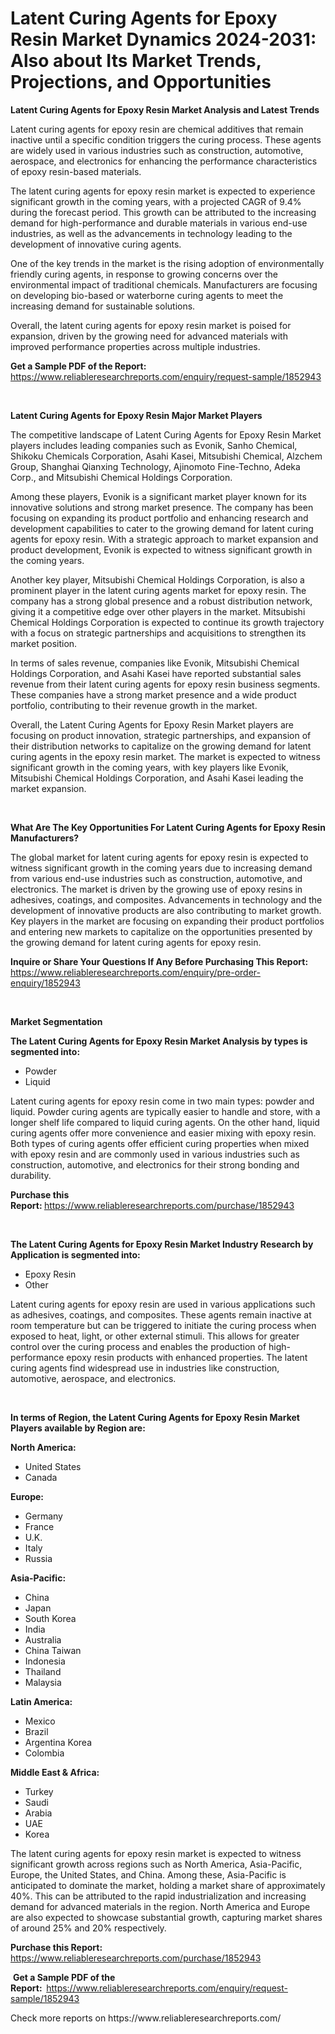 <p><h1>Latent Curing Agents for Epoxy Resin Market Dynamics 2024-2031: Also about Its Market Trends, Projections, and Opportunities</h1></p><p><strong>Latent Curing Agents for Epoxy Resin Market Analysis and Latest Trends</strong></p>
<p><p>Latent curing agents for epoxy resin are chemical additives that remain inactive until a specific condition triggers the curing process. These agents are widely used in various industries such as construction, automotive, aerospace, and electronics for enhancing the performance characteristics of epoxy resin-based materials.</p><p>The latent curing agents for epoxy resin market is expected to experience significant growth in the coming years, with a projected CAGR of 9.4% during the forecast period. This growth can be attributed to the increasing demand for high-performance and durable materials in various end-use industries, as well as the advancements in technology leading to the development of innovative curing agents.</p><p>One of the key trends in the market is the rising adoption of environmentally friendly curing agents, in response to growing concerns over the environmental impact of traditional chemicals. Manufacturers are focusing on developing bio-based or waterborne curing agents to meet the increasing demand for sustainable solutions.</p><p>Overall, the latent curing agents for epoxy resin market is poised for expansion, driven by the growing need for advanced materials with improved performance properties across multiple industries.</p></p>
<p><strong>Get a Sample PDF of the Report:&nbsp;</strong> <a href="https://www.reliableresearchreports.com/enquiry/request-sample/1852943">https://www.reliableresearchreports.com/enquiry/request-sample/1852943</a></p>
<p>&nbsp;</p>
<p><strong>Latent Curing Agents for Epoxy Resin Major Market Players</strong></p>
<p><p>The competitive landscape of Latent Curing Agents for Epoxy Resin Market players includes leading companies such as Evonik, Sanho Chemical, Shikoku Chemicals Corporation, Asahi Kasei, Mitsubishi Chemical, Alzchem Group, Shanghai Qianxing Technology, Ajinomoto Fine-Techno, Adeka Corp., and Mitsubishi Chemical Holdings Corporation.</p><p>Among these players, Evonik is a significant market player known for its innovative solutions and strong market presence. The company has been focusing on expanding its product portfolio and enhancing research and development capabilities to cater to the growing demand for latent curing agents for epoxy resin. With a strategic approach to market expansion and product development, Evonik is expected to witness significant growth in the coming years.</p><p>Another key player, Mitsubishi Chemical Holdings Corporation, is also a prominent player in the latent curing agents market for epoxy resin. The company has a strong global presence and a robust distribution network, giving it a competitive edge over other players in the market. Mitsubishi Chemical Holdings Corporation is expected to continue its growth trajectory with a focus on strategic partnerships and acquisitions to strengthen its market position.</p><p>In terms of sales revenue, companies like Evonik, Mitsubishi Chemical Holdings Corporation, and Asahi Kasei have reported substantial sales revenue from their latent curing agents for epoxy resin business segments. These companies have a strong market presence and a wide product portfolio, contributing to their revenue growth in the market.</p><p>Overall, the Latent Curing Agents for Epoxy Resin Market players are focusing on product innovation, strategic partnerships, and expansion of their distribution networks to capitalize on the growing demand for latent curing agents in the epoxy resin market. The market is expected to witness significant growth in the coming years, with key players like Evonik, Mitsubishi Chemical Holdings Corporation, and Asahi Kasei leading the market expansion.</p></p>
<p>&nbsp;</p>
<p><strong>What Are The Key Opportunities For Latent Curing Agents for Epoxy Resin Manufacturers?</strong></p>
<p><p>The global market for latent curing agents for epoxy resin is expected to witness significant growth in the coming years due to increasing demand from various end-use industries such as construction, automotive, and electronics. The market is driven by the growing use of epoxy resins in adhesives, coatings, and composites. Advancements in technology and the development of innovative products are also contributing to market growth. Key players in the market are focusing on expanding their product portfolios and entering new markets to capitalize on the opportunities presented by the growing demand for latent curing agents for epoxy resin.</p></p>
<p><strong>Inquire or Share Your Questions If Any Before Purchasing This Report:</strong> <a href="https://www.reliableresearchreports.com/enquiry/pre-order-enquiry/1852943">https://www.reliableresearchreports.com/enquiry/pre-order-enquiry/1852943</a></p>
<p>&nbsp;</p>
<p><strong>Market Segmentation</strong></p>
<p><strong>The Latent Curing Agents for Epoxy Resin Market Analysis by types is segmented into:</strong></p>
<p><ul><li>Powder</li><li>Liquid</li></ul></p>
<p><p>Latent curing agents for epoxy resin come in two main types: powder and liquid. Powder curing agents are typically easier to handle and store, with a longer shelf life compared to liquid curing agents. On the other hand, liquid curing agents offer more convenience and easier mixing with epoxy resin. Both types of curing agents offer efficient curing properties when mixed with epoxy resin and are commonly used in various industries such as construction, automotive, and electronics for their strong bonding and durability.</p></p>
<p><strong>Purchase this Report:&nbsp;</strong><a href="https://www.reliableresearchreports.com/purchase/1852943">https://www.reliableresearchreports.com/purchase/1852943</a></p>
<p>&nbsp;</p>
<p><strong>The Latent Curing Agents for Epoxy Resin Market Industry Research by Application is segmented into:</strong></p>
<p><ul><li>Epoxy Resin</li><li>Other</li></ul></p>
<p><p>Latent curing agents for epoxy resin are used in various applications such as adhesives, coatings, and composites. These agents remain inactive at room temperature but can be triggered to initiate the curing process when exposed to heat, light, or other external stimuli. This allows for greater control over the curing process and enables the production of high-performance epoxy resin products with enhanced properties. The latent curing agents find widespread use in industries like construction, automotive, aerospace, and electronics.</p></p>
<p>&nbsp;</p>
<p><strong>In terms of Region, the Latent Curing Agents for Epoxy Resin Market Players available by Region are:</strong></p>
<p>
    <p> <strong> North America: </strong>
        <ul>
            <li>United States</li>
            <li>Canada</li>
        </ul>
        </p> 
    <p> <strong> Europe: </strong>
        <ul>
            <li>Germany</li>
            <li>France</li>
            <li>U.K.</li>
            <li>Italy</li>
            <li>Russia</li>
        </ul>
        </p> 
    <p> <strong> Asia-Pacific: </strong>
        <ul>
            <li>China</li>
            <li>Japan</li>
            <li>South Korea</li>
            <li>India</li>
            <li>Australia</li>
            <li>China Taiwan</li>
            <li>Indonesia</li>
            <li>Thailand</li>
            <li>Malaysia</li>
        </ul>
        </p> 
    <p> <strong> Latin America: </strong>
        <ul>
            <li>Mexico</li>
            <li>Brazil</li>
            <li>Argentina Korea</li>
            <li>Colombia</li>
        </ul>
        </p> 
    <p> <strong> Middle East & Africa: </strong>
        <ul>
            <li>Turkey</li>
            <li>Saudi</li>
            <li>Arabia</li>
            <li>UAE</li>
            <li>Korea</li>
        </ul>
    </p>
    </p>
<p><p>The latent curing agents for epoxy resin market is expected to witness significant growth across regions such as North America, Asia-Pacific, Europe, the United States, and China. Among these, Asia-Pacific is anticipated to dominate the market, holding a market share of approximately 40%. This can be attributed to the rapid industrialization and increasing demand for advanced materials in the region. North America and Europe are also expected to showcase substantial growth, capturing market shares of around 25% and 20% respectively.</p></p>
<p><strong>Purchase this Report: </strong><a href="https://www.reliableresearchreports.com/purchase/1852943">https://www.reliableresearchreports.com/purchase/1852943</a></p>
<p>&nbsp;<strong>Get a Sample PDF of the Report:&nbsp;&nbsp;</strong><a href="https://www.reliableresearchreports.com/enquiry/request-sample/1852943">https://www.reliableresearchreports.com/enquiry/request-sample/1852943</a></p>
<p><strong></strong></p>
<p>Check more reports on https://www.reliableresearchreports.com/</p>